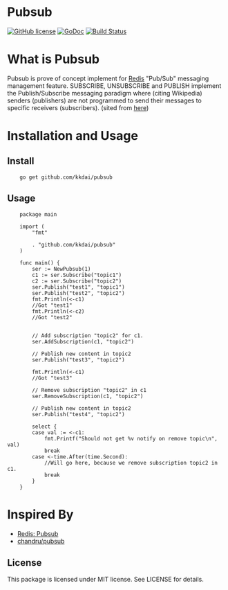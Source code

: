 Pubsub
==============

[![GitHub license](https://img.shields.io/badge/license-MIT-blue.svg)](https://raw.githubusercontent.com/kkdai/pubsub/master/LICENSE)  [![GoDoc](https://godoc.org/github.com/kkdai/pubsub?status.svg)](https://godoc.org/github.com/kkdai/pubsub)  [![Build Status](https://travis-ci.org/kkdai/pubsub.svg?branch=master)](https://travis-ci.org/kkdai/pubsub)



What is Pubsub
=============
Pubsub is prove of concept implement for [Redis](http://redis.io/) "Pub/Sub" messaging management feature. SUBSCRIBE, UNSUBSCRIBE and PUBLISH implement the Publish/Subscribe messaging paradigm where (citing Wikipedia) senders (publishers) are not programmed to send their messages to specific receivers (subscribers).  (sited from [here](http://redis.io/topics/pubsub))


Installation and Usage
=============


Install
---------------
        go get github.com/kkdai/pubsub


Usage
---------------

        package main
        
        import (
        	"fmt"
        
        	. "github.com/kkdai/pubsub"
        )
        
        func main() {
        	ser := NewPubsub(1)
        	c1 := ser.Subscribe("topic1")
        	c2 := ser.Subscribe("topic2")
        	ser.Publish("test1", "topic1")
        	ser.Publish("test2", "topic2")
        	fmt.Println(<-c1)
        	//Got "test1"
        	fmt.Println(<-c2)
        	//Got "test2"


            // Add subscription "topic2" for c1.          
        	ser.AddSubscription(c1, "topic2")

            // Publish new content in topic2
        	ser.Publish("test3", "topic2")

        	fmt.Println(<-c1)
        	//Got "test3"
        	
            // Remove subscription "topic2" in c1
        	ser.RemoveSubscription(c1, "topic2")
        	
            // Publish new content in topic2
        	ser.Publish("test4", "topic2")
        
        	select {
        	case val := <-c1:
        		fmt.Printf("Should not get %v notify on remove topic\n", val)
        		break
        	case <-time.After(time.Second):
        	    //Will go here, because we remove subscription topic2 in c1.         
        		break
        	}
        }


Inspired By
=============


- [Redis: Pubsub](http://redis.io/topics/pubsub)
- [chandru/pubsub](https://github.com/tuxychandru/pubsub)


License
---------------

This package is licensed under MIT license. See LICENSE for details.
